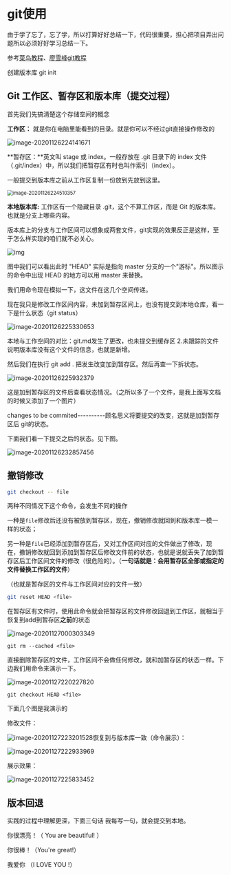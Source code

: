 # git使用

由于学了忘了，忘了学，所以打算好好总结一下，代码很重要，担心把项目弄出问题所以必须好好学习总结一下。

参考<a href="https://www.runoob.com/git/git-tutorial.html">菜鸟教程</a>、<a href="https://www.liaoxuefeng.com/wiki/896043488029600">廖雪峰git教程</a>

创建版本库 git init

## Git 工作区、暂存区和版本库（提交过程）

首先我们先搞清楚这个存储空间的概念

**工作区：** 就是你在电脑里能看到的目录。就是你可以不经过git直接操作修改的                                                                                                                                                                                                                                                                                                                                                                                                                                                                                                                                                                                                                                                                                                                                                                                                                                                                                                                                                                                                                                                                                                                                                                                                                                                                                                                                                                                                                                                                                                                                                                                                                                                                                                                                                                                                                                                                                                                                                                                                                                                                                                                                                                                                                                                                                                                                                                                                                                                                                                                                                                                                                                                                                                                                                                                                                                                                                                                                                                                                                                                                                                                                                                                                                                                                                                                                                                                                                                                                                                                                                                                                                                                                                                                                                                                                                                                                                                                                                                       

![image-20201126224141671](image/image-20201126224141671.png)

**暂存区：**英文叫 stage 或 index。一般存放在  .git 目录下的 index 文件（.git/index）中，所以我们把暂存区有时也叫作索引（index）。

一般提交到版本库之前从工作区复制一份放到先放到这里。

<img src="image/image-20201126224510357.png" alt="image-20201126224510357" style="zoom:80%;" />



**本地版本库:**   工作区有一个隐藏目录 .git，这个不算工作区，而是 Git 的版本库。也就是分支上哪些内容。

版本库上的分支与工作区间可以想象成两套文件，git实现的效果反正是这样，至于怎么样实现的咱们就不必关心。



![img](image/1352126739_7909.jpg)





图中我们可以看出此时 "HEAD" 实际是指向 master 分支的一个"游标"。所以图示的命令中出现 HEAD 的地方可以用 master 来替换。

我们用命令现在模拟一下，这文件在这几个空间传递。

现在我只是修改工作区间内容，未加到暂存区间上，也没有提交到本地仓库，看一下是什么状态（git status）

![image-20201126225330653](image/image-20201126225330653.png)



本地与工作空间的对比：git.md发生了更改，也未提交到缓存区  2.未跟踪的文件说明版本库没有这个文件的信息，也就是新增。

然后我们在执行 git add . 把发生改变加到暂存区。然后再查一下拆状态。



![image-20201126225932379](image/image-20201126225932379.png)





这是加到暂存区的文件后查看状态情况。（之所以多了一个文件，是我上面写文档的时候又添加了一个图片）

changes to be commited----------顾名思义将要提交的改变，这就是加到暂存区后 git的状态。

下面我们看一下提交之后的状态。见下图。

![image-20201126232857456](image/image-20201126232857456.png)



## 撤销修改

```bash
git checkout -- file
```

两种不同情况下这个命令，会发生不同的操作

​			一种是`file`修改后还没有被放到暂存区，现在，撤销修改就回到和版本库一模一样的状态；

​			另一种是`file`已经添加到暂存区后，又对工作区间对应的文件做出了修改，现在，撤销修改就回到添加到暂存区后修改文件前的状态，也就是说就丢失了加到暂存区后工作区间文件的修改（很危险的）。（**一句话就是：会用暂存区全部或指定的文件替换工作区的文件**）

（也就是暂存区的文件与工作区间对应的文件一致）





```bash
git reset HEAD <file>
```

在暂存区有文件时，使用此命令就会把暂存区的文件修改回退到工作区，就相当于恢复到add到暂存区**之前**的状态

![image-20201127000303349](image/image-20201127000303349.png)





```shell
git rm --cached <file>
```

直接删除暂存区的文件，工作区间不会做任何修改，就和加暂存区的状态一样。下边我们用命令来演示一下。

![image-20201127220227820](image/image-20201127220227820.png)





```shell
git checkout HEAD <file>
```

下面几个图是我演示的



修改文件：

![image-20201127223201528](image/image-20201127223201528.png)恢复到与版本库一致（命令展示）：

![image-20201127222933969](image/image-20201127222933969.png)

展示效果：

![image-20201127225833452](image/image-20201127225833452.png)



## 版本回退

实践的过程中理解更深，下面三句话 我每写一句，就会提交到本地。



你很漂亮！（ You are beautiful! ）

你很棒！（You're great!）

我爱你 （I LOVE YOU !）